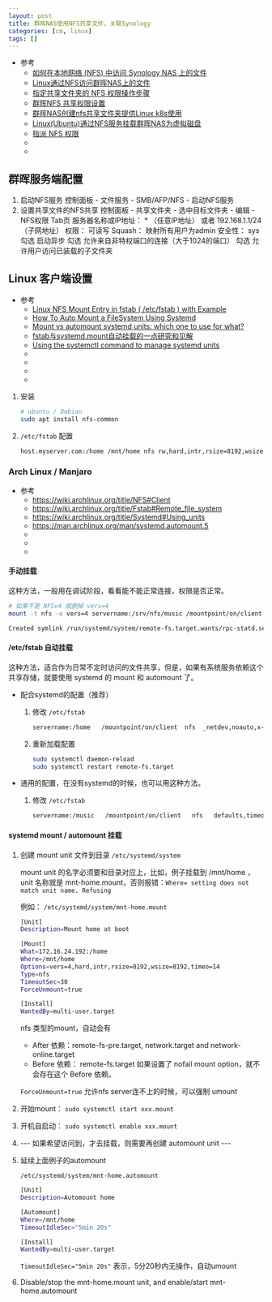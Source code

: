 ```yaml
---
layout: post
title: 群晖NAS使用NFS共享文件，关联Synology
categories: [cm, linux]
tags: []
---
```


* 参考
  * [如何在本地网络 (NFS) 中访问 Synology NAS 上的文件](https://kb.synology.cn/zh-cn/DSM/tutorial/How_to_access_files_on_Synology_NAS_within_the_local_network_NFS)
  * [Linux通过NFS访问群晖NAS上的文件](https://www.unwit.cn/zsk/11.shtml)
  * [指定共享文件夹的 NFS 权限操作步骤](https://www.suncan.com.cn/archives/5840)
  * [群晖NFS 共享权限设置](https://www.jianshu.com/p/6cfca5f0dd21)
  * [群晖NAS创建nfs共享文件夹提供Linux k8s使用](https://frps.cn/57.html)
  * [Linux(Ubuntu)通过NFS服务挂载群晖NAS为虚拟磁盘](https://www.caidhome.cn/details/414)
  * [指派 NFS 权限](https://kb.synology.cn/zh-cn/DSM/help/DSM/AdminCenter/file_share_privilege_nfs?version=6)
  * []()
  * []()


## 群晖服务端配置

1. 启动NFS服务
    控制面板 - 文件服务 - SMB/AFP/NFS - 启动NFS服务
1. 设置共享文件的NFS共享
    控制面板 - 共享文件夹 - 选中目标文件夹 - 编辑 - NFS权限 Tab页
    服务器名称或IP地址： * （任意IP地址） 或者  192.168.1.1/24（子网地址）
    权限： 可读写
    Squash： 映射所有用户为admin
    安全性： sys
    勾选  启动异步
    勾选  允许来自非特权端口的连接（大于1024的端口）
    勾选  允许用户访问已装载的子文件夹


## Linux 客户端设置

* 参考
  * [Linux NFS Mount Entry in fstab ( /etc/fstab ) with Example](https://linoxide.com/example-linux-nfs-mount-entry-in-fstab-etcfstab/)
  * [How To Auto Mount a FileSystem Using Systemd](https://www.thegeekdiary.com/how-to-auto-mount-a-filesystem-using-systemd/)
  * [Mount vs automount systemd units: which one to use for what?](https://unix.stackexchange.com/questions/570958/mount-vs-automount-systemd-units-which-one-to-use-for-what)
  * [fstab与systemd.mount自动挂载的一点研究和见解](https://zhangguanzhang.github.io/2019/01/30/fstab/)
  * [Using the systemctl command to manage systemd units](https://opensource.com/article/20/5/systemd-units)
  * []()
  * []()
  * []()
  * []()


1. 安装
    ~~~sh
    # ubuntu / Debian
    sudo apt install nfs-common
    ~~~

1. `/etc/fstab` 配置
    ~~~sh
    host.myserver.com:/home /mnt/home nfs rw,hard,intr,rsize=8192,wsize=8192,timeo=14 0 0
    ~~~


### Arch Linux / Manjaro

* 参考
  * <https://wiki.archlinux.org/title/NFS#Client>
  * <https://wiki.archlinux.org/title/Fstab#Remote_file_system>
  * <https://wiki.archlinux.org/title/Systemd#Using_units>
  * <https://man.archlinux.org/man/systemd.automount.5>
  * []()
  * []()
  * []()


#### 手动挂载

这种方法，一般用在调试阶段，看看能不能正常连接，权限是否正常。

~~~sh
# 如果不是 NFSv4 就删掉 vers=4
mount -t nfs -o vers=4 servername:/srv/nfs/music /mountpoint/on/client

Created symlink /run/systemd/system/remote-fs.target.wants/rpc-statd.service → /usr/lib/systemd/system/rpc-statd.service.
~~~

#### /etc/fstab 自动挂载

这种方法，适合作为日常不定时访问的文件共享，但是，如果有系统服务依赖这个共享存储，就要使用 systemd 的 mount 和 automount 了。

* 配合systemd的配置（推荐）

    1. 修改 `/etc/fstab`
        ~~~sh
        servername:/home   /mountpoint/on/client  nfs  _netdev,noauto,x-systemd.automount,x-systemd.mount-timeout=10,timeo=14,x-systemd.idle-timeout=1min 0 0
        ~~~
    1. 重新加载配置
        ~~~sh
        sudo systemctl daemon-reload
        sudo systemctl restart remote-fs.target
        ~~~


* 通用的配置，在没有systemd的时候，也可以用这种方法。

    1. 修改 `/etc/fstab`

        ~~~sh
        servername:/music   /mountpoint/on/client   nfs   defaults,timeo=900,retrans=5,_netdev	0 0
        ~~~


#### systemd mount / automount 挂载



1. 创建 mount unit 文件到目录 `/etc/systemd/system`

    mount unit 的名字必须要和目录对应上，比如，例子挂载到 /mnt/home ， unit 名称就是 mnt-home.mount，否则报错：`Where= setting does not match unit name. Refusing`

    例如： `/etc/systemd/system/mnt-home.mount`

    ~~~sh
    [Unit]
    Description=Mount home at boot

    [Mount]
    What=172.16.24.192:/home
    Where=/mnt/home
    Options=vers=4,hard,intr,rsize=8192,wsize=8192,timeo=14
    Type=nfs
    TimeoutSec=30
    ForceUnmount=true

    [Install]
    WantedBy=multi-user.target
    ~~~

    nfs 类型的mount，自动会有 
    * After 依赖：remote-fs-pre.target, network.target and network-online.target
    * Before 依赖： remote-fs.target
        如果设置了 nofail mount option，就不会存在这个 Before 依赖。

    `ForceUnmount=true` 允许nfs server连不上的时候，可以强制 umount

1. 开始mount： `sudo systemctl start xxx.mount`
1. 开机自启动： `sudo systemctl enable xxx.mount`

1. --- 如果希望访问到，才去挂载，则需要再创建 automount unit ---

1. 延续上面例子的automount

    `/etc/systemd/system/mnt-home.automount`

    ~~~sh
    [Unit]
    Description=Automount home

    [Automount]
    Where=/mnt/home
    TimeoutIdleSec="5min 20s"

    [Install]
    WantedBy=multi-user.target
    ~~~

    `TimeoutIdleSec="5min 20s"` 表示，5分20秒内无操作，自动umount

1. Disable/stop the mnt-home.mount unit, and enable/start mnt-home.automount



































